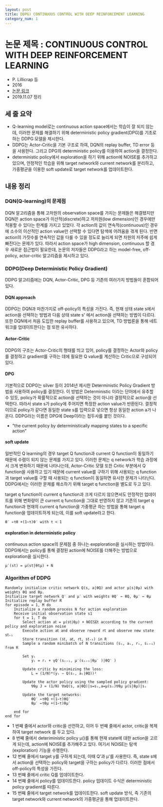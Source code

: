 ```yaml
---
layout: post
title: DDPG) CONTINUOUS CONTROL WITH DEEP REINFORCEMENT LEARNING
category_num: 1
---
```


# 논문 제목 : CONTINUOUS CONTROL WITH DEEP REINFORCEMENT LEARNING

- P. Lillicrap 등
- 2016
- [논문 링크](<https://arxiv.org/abs/1509.02971>)
- 2019.11.07 정리

## 세 줄 요약

- Q-learning model로는 continuous action space에서는 학습이 잘 되지 않는데, 이러한 문제를 해결하기 위해 deterministic policy gradient(DPG)를 기초로 하는 DDPG 모델을 제시한다.
- DDPG는 Actor-Critic을 기본 구조로 하여, DQN의 replay buffer, TD error 등을 사용한다. 그리고 DPG의 deterministic policy를 이용하여 action을 결정한다.
- deterministic policy에서 exploration을 하기 위해 action에 NOISE를 추가하고 있으며, 안정적인 학습을 위해 target network와 current network를 분리하고, 가중평균을 이용한 soft update로 target network를 업데이트한다.

## 내용 정리

### DQN(Q-learning)의 문제점

DQN 알고리즘을 통해 고차원의 observation space를 가지는 문제들은 해결됐지만 DQN은 action space가 이산적(discrete)하고 저차원(low dimension)인 경우에만 적용할 수 있다는 한계를 가지고 있었다. 각 action의 값이 연속적(continuous)인 경우에 소수의 이산적인 action value만 선택할 수 있다면 탐색에 어려움을 겪게 된다. 반면 action의 가짓수를 연속적인 값을 다룰 수 있을 정도로 늘리게 되면 차원의 저주에 쉽게 빠진다는 문제가 있다. 따라서 action space가 high dimension, continuous 할 경우 새로운 접근법이 필요한데, 논문의 저자들은 DDPG라고 하는 model-free, off-policy, actor-critic 알고리즘을 제시하고 있다.

### DDPG(Deep Deterministic Policy Gradient)

DDPG 알고리즘에는 DQN, Actor-Critic, DPG 등 기존의 여러가지 방법들이 혼합되어 있다.

#### DQN approach

DDPG는 DQN과 마찬가지로 off-policy의 특성을 가진다. 즉, 현재 상태 state s에서 action을 선택하는 방법과 다음 상태 state s' 에서 action을 선택하는 방법이 다르다. 또한 DQN에서 처음 도입한 replay buffer를 사용하고 있으며, TD 방법론을 통해 네트워크를 업데이트한다는 점 또한 유사하다.

#### Actor-Critic

DDPG의 구조는 Actor-Critic의 형태를 띄고 있어, policy를 결정하는 Actor와 policy를 결정하고 gradient를 구하는 데에 필요한 Q value를 계산하는 Critic으로 구성되어 있다.

#### DPG

기본적으로 DDPG는 silver 등이 2014년 제시한 Deterministic Policy Gradient 방법을 사용하여 policy를 결정한다. 이 방법은 Deterministic 이라는 단어에서 유추할 수 있듯, policy가 확률적으로 action을 선택하는 것이 아니라 결정적으로 action을 선택한다. 따라서 state s가 policy에 주어지면 특정한 action value가 반환된다. 결정적이므로 policy가 같다면 동일한 state s를 입력으로 넣으면 항상 동일한 action a가 나온다. DDPG라는 이름은 DPG에 Deep이라는 접두사를 붙인 것이다.

- "the current policy by deterministically mapping states to a specific action"

#### soft update

일반적인 Q learning의 경우 target Q function과 current Q function이 동일하기 때문에 수렴이 되지 않는 문제를 가지고 있다. 이러한 문제는 q network가 학습 과정에서 크게 변화하기 때문에 나타나는데, Actor-Critic 모델 또한 Critic 부분에서 Q function을 사용하고 있기 때문에 current value를 구하기 위해 사용되는 q function과 target value를 구할 때 사용되는 q function이 동일하면 유사한 문제가 나타난다. DDPG에서는 이러한 문제를 해소하기 위해 target q function을 별도로 두고 있다.

target q function이 current q function과 크게 다르지 않으면서도 안정적인 업데이트를 위해 변화량이 큰 current q function을 그대로 반영하지 않고 기존의 target q function과 현재의 current q function을 가중평균 하는 방법을 통해 target q function을 업데이트하게 되는데, 이를 soft update라고 한다.

`
θ′ ←τθ +(1−τ)θ′ with τ < 1
`

#### exploration in deterministic policy

continuous action space의 문제점 중 하나는 expploration을 실시하는 방법이다. DDPG에서는 policy를 통해 결정된 action에 NOISE를 더해주는 방법으로 exploration을 실시한다.

`
μ′(st) = μ(st|θtμ) + N
`

### Algorithm of DDPG

```
Randomly initialize critic network Q(s, a|θQ) and actor μ(s|θμ) with weights θQ and θμ.
Initialize target network Q′ and μ′ with weights θQ′ ← θQ, θμ′ ← θμ
Initialize replay buffer R
for episode = 1, M do
    Initialize a random process N for action exploration
    Receive initial observation state s1
    for t = 1, T do
        Select action a𝗍 = μ(s𝗍|θμ) + NOISE𝗍 according to the current policy and exploration noise
        Execute action a𝗍 and observe reward r𝗍 and observe new state s𝗍₊₁
        Store transition (s𝗍, a𝗍, r𝗍, s𝗍₊₁) in R
        Sample a random minibatch of N transitions (sᵢ, aᵢ, rᵢ, sᵢ₊₁) from R

        Set yᵢ
            yᵢ = rᵢ + γQ′(sᵢ₊₁, μ′(sᵢ₊₁|θμ′ )|θQ′ )

        Update critic by minimizing the loss:
            L = (1/N)*(yᵢ − Q(sᵢ, aᵢ|θQ))²

        Update the actor policy using the sampled policy gradient:
            ∇θμ J ≈ (1/N) ∇aQ(s, a|θQ)|s=sᵢ,a=μ(sᵢ)∇θμ μ(s|θμ)|sᵢ

        Update the target networks:
            θQ′ ←τθQ +(1−τ)θQ′
            θμ′ ←τθμ +(1−τ)θμ′

    end for
end for
```

- 1 번째 줄에서 actor와 critic을 선언하고, 이어 두 번째 줄에서 actor, critic을 복제하여 target network 를 두고 있다.
- 8 번째 줄에서 deteriministic policy μ()를 통해 현재 state에 대한 action을 고르게 되는데, action에 NOISE를 추가해주고 있다. 여기서 NOISE는 탐색(exploration) 기능을 수행한다.
- 12 번째 줄에서 target y를 구하게 되는데, 이때 Q'과 μ'를 사용한다. 즉, state s에서 action을 선택하는 policy와 target을 구하는 policy가 다르다. 이러한 점에서 off-policy의 특성을 가진다.
- 13 번째 줄에서 critic Q를 업데이트한다.
- 14 번째 줄에서 policy를 업데이트한다. policy 업데이트 수식은 deterministic policy gradient를 따른다.
- 15 번째 줄에서 target network를 업데이트한다. soft update 방식, 즉 기존의 target network와 current network의 가중평균을 통해 업데이트한다.
